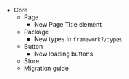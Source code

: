 - Core
  - Page
    - New Page Title element
  - Package
    - New types in `framework7/types`
  - Button
    - New loading buttons
  - Store
  - Migration guide
